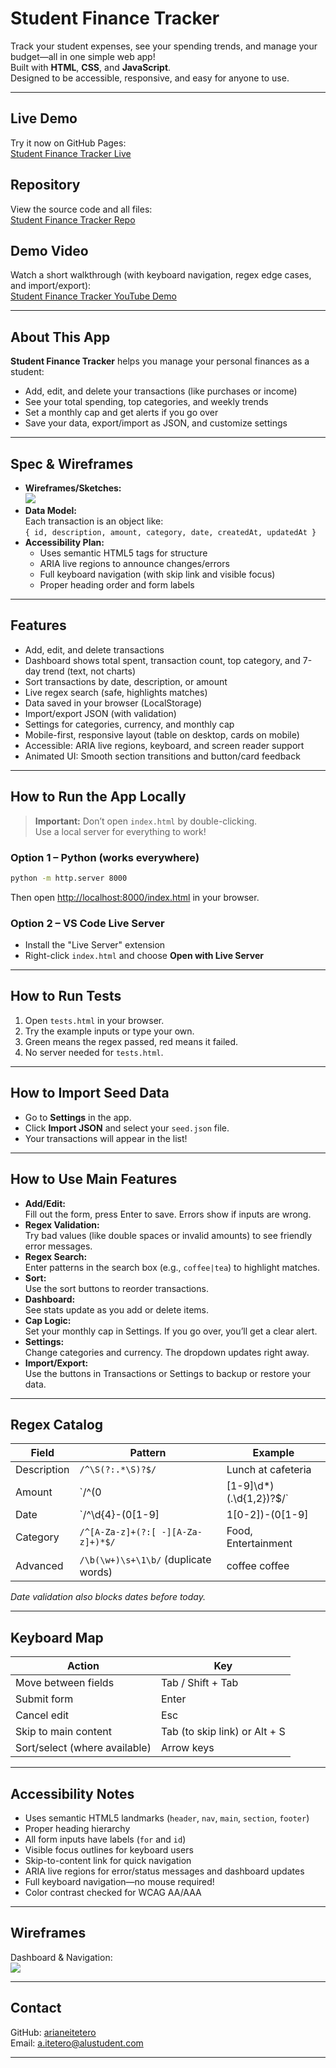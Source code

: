 # Student Finance Tracker

Track your student expenses, see your spending trends, and manage your budget—all in one simple web app!  
Built with **HTML**, **CSS**, and **JavaScript**.  
Designed to be accessible, responsive, and easy for anyone to use.

---

## Live Demo

Try it now on GitHub Pages:  
[Student Finance Tracker Live](https://arianeitetero.github.io/StudentFinanceTracker_Summative/)

## Repository

View the source code and all files:  
[Student Finance Tracker Repo](https://github.com/arianeitetero/StudentFinanceTracker_Summative)

## Demo Video

Watch a short walkthrough (with keyboard navigation, regex edge cases, and import/export):  
[Student Finance Tracker YouTube Demo](https://www.youtube.com/watch?v=1yqIOqKdEX8)

---

## About This App

**Student Finance Tracker** helps you manage your personal finances as a student:
- Add, edit, and delete your transactions (like purchases or income)
- See your total spending, top categories, and weekly trends
- Set a monthly cap and get alerts if you go over
- Save your data, export/import as JSON, and customize settings

---

## Spec & Wireframes

- **Wireframes/Sketches:**  
  ![](assets/wireframe.png)
- **Data Model:**  
  Each transaction is an object like:  
  `{ id, description, amount, category, date, createdAt, updatedAt }`
- **Accessibility Plan:**  
  - Uses semantic HTML5 tags for structure  
  - ARIA live regions to announce changes/errors  
  - Full keyboard navigation (with skip link and visible focus)  
  - Proper heading order and form labels

---

## Features

- Add, edit, and delete transactions
- Dashboard shows total spent, transaction count, top category, and 7-day trend (text, not charts)
- Sort transactions by date, description, or amount
- Live regex search (safe, highlights matches)
- Data saved in your browser (LocalStorage)
- Import/export JSON (with validation)
- Settings for categories, currency, and monthly cap
- Mobile-first, responsive layout (table on desktop, cards on mobile)
- Accessible: ARIA live regions, keyboard, and screen reader support
- Animated UI: Smooth section transitions and button/card feedback

---

## How to Run the App Locally

> **Important:** Don’t open `index.html` by double-clicking.  
> Use a local server for everything to work!

### Option 1 – Python (works everywhere)
```bash
python -m http.server 8000
```
Then open [http://localhost:8000/index.html](http://localhost:8000/index.html) in your browser.

### Option 2 – VS Code Live Server
- Install the "Live Server" extension
- Right-click `index.html` and choose **Open with Live Server**

---

## How to Run Tests

1. Open `tests.html` in your browser.
2. Try the example inputs or type your own.
3. Green means the regex passed, red means it failed.
4. No server needed for `tests.html`.

---

## How to Import Seed Data

- Go to **Settings** in the app.
- Click **Import JSON** and select your `seed.json` file.
- Your transactions will appear in the list!

---

## How to Use Main Features

- **Add/Edit:**  
  Fill out the form, press Enter to save. Errors show if inputs are wrong.
- **Regex Validation:**  
  Try bad values (like double spaces or invalid amounts) to see friendly error messages.
- **Regex Search:**  
  Enter patterns in the search box (e.g., `coffee|tea`) to highlight matches.
- **Sort:**  
  Use the sort buttons to reorder transactions.
- **Dashboard:**  
  See stats update as you add or delete items.
- **Cap Logic:**  
  Set your monthly cap in Settings. If you go over, you’ll get a clear alert.
- **Settings:**  
  Change categories and currency. The dropdown updates right away.
- **Import/Export:**  
  Use the buttons in Transactions or Settings to backup or restore your data.

---

## Regex Catalog

| Field        | Pattern                                      | Example                  |
|--------------|----------------------------------------------|--------------------------|
| Description  | `/^\S(?:.*\S)?$/`                            | Lunch at cafeteria       |
| Amount       | `/^(0|[1-9]\d*)(\.\d{1,2})?$/`               | 12.34, 0                 |
| Date         | `/^\d{4}-(0[1-9]|1[0-2])-(0[1-9]|[12]\d|3[01])$/` | 2025-09-28       |
| Category     | `/^[A-Za-z]+(?:[ -][A-Za-z]+)*$/`            | Food, Entertainment      |
| Advanced     | `/\b(\w+)\s+\1\b/` (duplicate words)         | coffee coffee            |

*Date validation also blocks dates before today.*

---

## Keyboard Map

| Action                    | Key                     |
|---------------------------|-------------------------|
| Move between fields       | Tab / Shift + Tab       |
| Submit form               | Enter                   |
| Cancel edit               | Esc                     |
| Skip to main content      | Tab (to skip link) or Alt + S |
| Sort/select (where available) | Arrow keys          |

---

## Accessibility Notes

- Uses semantic HTML5 landmarks (`header`, `nav`, `main`, `section`, `footer`)
- Proper heading hierarchy
- All form inputs have labels (`for` and `id`)
- Visible focus outlines for keyboard users
- Skip-to-content link for quick navigation
- ARIA live regions for error/status messages and dashboard updates
- Full keyboard navigation—no mouse required!
- Color contrast checked for WCAG AA/AAA

---

## Wireframes

Dashboard & Navigation:  
![](assets/wireframe.png)

---

## Contact

GitHub: [arianeitetero](https://github.com/arianeitetero)  
Email: a.itetero@alustudent.com

---